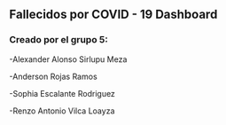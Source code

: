## Fallecidos por COVID - 19 Dashboard 

### Creado por el grupo 5:


  -Alexander Alonso Sirlupu Meza
  
  -Anderson Rojas Ramos
  
  -Sophia Escalante Rodriguez
  
  -Renzo Antonio Vilca Loayza

